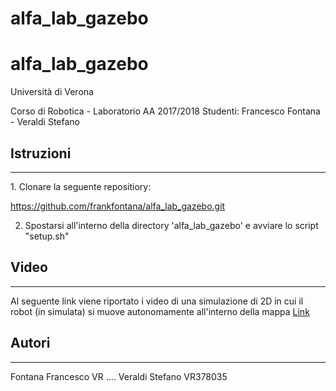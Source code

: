 # alfa_lab_gazebo
<strong> <h1> alfa_lab_gazebo </h1> </strong> 
Università di Verona

Corso di Robotica - Laboratorio
AA 2017/2018
Studenti: Francesco Fontana - Veraldi Stefano

<strong> <h2>  Istruzioni </h2>  </strong>
<hr>
<p>
1. Clonare la seguente repositiory:

https://github.com/frankfontana/alfa_lab_gazebo.git

2. Spostarsi all'interno della directory 'alfa_lab_gazebo' e avviare lo script "setup.sh"
</p>
<strong> <h2> Video </h2> </strong>
<hr>
Al seguente link viene riportato i video di una simulazione di 2D in cui il robot (in simulata) si muove autonomamente all'interno della mappa
<a href="https://drive.google.com/open?id=11Y_Ipf1d9_DnDovqJzs5m8bk4dmJ4GJb"> Link </a>


<strong> <h2> Autori </h2> </strong>
<hr>
Fontana Francesco VR ....
Veraldi Stefano VR378035

